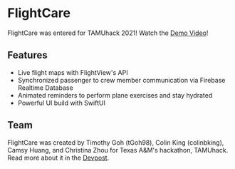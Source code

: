# FlightCare
FlightCare was entered for TAMUhack 2021! Watch the [Demo Video](https://www.youtube.com/watch?v=eEHX2ZniSGE&ab_channel=Christina)!
 
## Features
* Live flight maps with FlightView's API
* Synchronized passenger to crew member communication via Firebase Realtime Database
* Animated reminders to perform plane exercises and stay hydrated
* Powerful UI build with SwiftUI

## Team
FlightCare was created by Timothy Goh (tGoh98), Colin King (colinbking), Camsy Huang, and Christina Zhou for Texas A&M's hackathon, TAMUhack. Read more about it in the [Devpost](https://devpost.com/software/fly-with-american-airlines).
